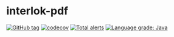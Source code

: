 # interlok-pdf

[![GitHub tag](https://img.shields.io/github/tag/adaptris/interlok-pdf.svg)](https://github.com/adaptris/interlok-pdf/tags) [![codecov](https://codecov.io/gh/adaptris/interlok-pdf/branch/develop/graph/badge.svg)](https://codecov.io/gh/adaptris/interlok-pdf) [![Total alerts](https://img.shields.io/lgtm/alerts/g/adaptris/interlok-pdf.svg?logo=lgtm&logoWidth=18)](https://lgtm.com/projects/g/adaptris/interlok-pdf/alerts/) [![Language grade: Java](https://img.shields.io/lgtm/grade/java/g/adaptris/interlok-pdf.svg?logo=lgtm&logoWidth=18)](https://lgtm.com/projects/g/adaptris/interlok-pdf/context:java)
